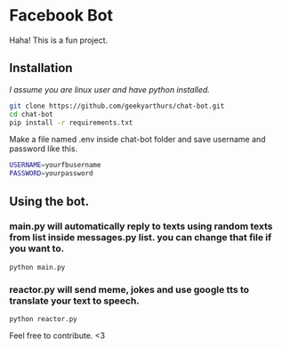 # Facebook Bot

Haha! This is a fun project.

## Installation

*I assume you are linux user and have python installed.*
```bash
git clone https://github.com/geekyarthurs/chat-bot.git
cd chat-bot
pip install -r requirements.txt

```

Make a file named .env inside chat-bot folder and save username and password like this.

```bash
USERNAME=yourfbusername
PASSWORD=yourpassword
```



## Using the bot.

### main.py will automatically reply to texts using random texts from list inside messages.py list. you can change that file if you want to.
```
python main.py
```

### reactor.py will send meme, jokes and use google tts to translate your text to speech.

```
python reactor.py
```

Feel free to contribute. <3






